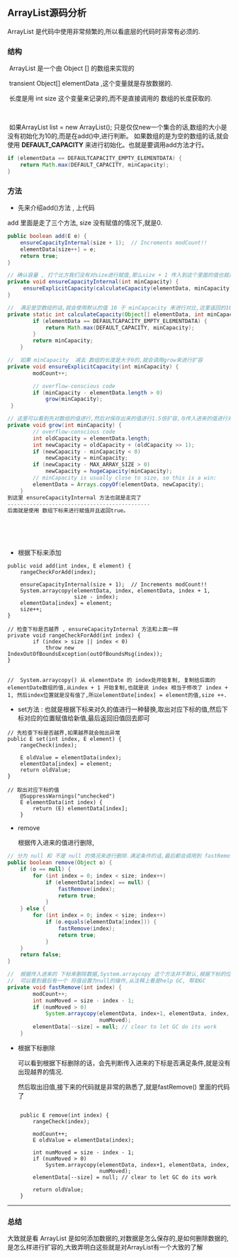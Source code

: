 ​                            

##                               ArrayList源码分析



ArrayList 是代码中使用非常频繁的,所以看底层的代码时非常有必须的.



###  结构

​	 ArrayList  是一个由 Object []  的数组来实现的

​	 transient Object[] elementData ,这个变量就是存放数据的.

​	 长度是用 int size 这个变量来记录的,而不是直接调用的 数组的长度获取的.

​     

​     如果ArrayList list = new ArrayList();   只是仅仅new一个集合的话,数组的大小是没有初始化为10的,而是在add()中,进行判断。 如果数组的是为空的数组的话,就会使用 **DEFAULT_CAPACITY** 来进行初始化。也就是要调用add方法才行。

```java
if (elementData == DEFAULTCAPACITY_EMPTY_ELEMENTDATA) {
    return Math.max(DEFAULT_CAPACITY, minCapacity);
}
```

 

### 方法

-   先来介绍add()方法 , 上代码

  add  里面是走了三个方法, size 没有赋值的情况下,就是0.

  ```java
  public boolean add(E e) {
      ensureCapacityInternal(size + 1);  // Increments modCount!!
      elementData[size++] = e;
      return true;
  }
  
  // 确认容量 , 打个比方我们没有对size进行赋值,那么size + 1 传入到这个里面的值也就是1,那么 elementData 对应的也就是一个空数组
  private void ensureCapacityInternal(int minCapacity) {
       ensureExplicitCapacity(calculateCapacity(elementData, minCapacity));
  }
  
  //  满足是空数组的话,就会使用默认的值 10 于 minCapcacity 来进行对比,这里返回的10
  private static int calculateCapacity(Object[] elementData, int minCapacity) {
          if (elementData == DEFAULTCAPACITY_EMPTY_ELEMENTDATA) {
              return Math.max(DEFAULT_CAPACITY, minCapacity);
          }
          return minCapacity;
      }
  
  //  如果 minCapacity  减去 数组的长度是大于0的,就会调用grow来进行扩容
  private void ensureExplicitCapacity(int minCapacity) {
          modCount++;
  
          // overflow-conscious code
          if (minCapacity - elementData.length > 0)
              grow(minCapacity);
   }
  
  // 这里可以看到先对数组的值进行,然后对保存出来的值进行1.5倍扩容,与传入进来的值进行对比,满足条件赋值.这里就要看到 Arrays.copyOf(elementDate,newCapacity); 这才是真正的对数组进行扩容的方法,也就是直接调用Arrays的API. Arrays.copyOf() 里面最后也是调用了 System.arraycopy()的方法
  private void grow(int minCapacity) {
          // overflow-conscious code
          int oldCapacity = elementData.length;
          int newCapacity = oldCapacity + (oldCapacity >> 1);
          if (newCapacity - minCapacity < 0)
              newCapacity = minCapacity;
          if (newCapacity - MAX_ARRAY_SIZE > 0)
              newCapacity = hugeCapacity(minCapacity);
          // minCapacity is usually close to size, so this is a win:
          elementData = Arrays.copyOf(elementData, newCapacity);
      }
  到这里 ensureCapacityInternal 方法也就是走完了
  ---------------------------------------------
  后面就是使用 数组下标来进行赋值并且返回true。
  ```

​		

​		       

-  根据下标来添加

  ```
  public void add(int index, E element) {
      rangeCheckForAdd(index);
  
      ensureCapacityInternal(size + 1);  // Increments modCount!!
      System.arraycopy(elementData, index, elementData, index + 1,
                       size - index);
      elementData[index] = element;
      size++;
  }
  
  // 检查下标是否越界 , ensureCapacityInternal 方法和上面一样
  private void rangeCheckForAdd(int index) {
          if (index > size || index < 0)
              throw new IndexOutOfBoundsException(outOfBoundsMsg(index));
  }
  
  
  //  System.arraycopy() 从 elementDate 的 index处开始复制, 复制给后面的elementDate数组的值,从index + 1 开始复制,也就是说 index 相当于修改了 index + 1, 然后index位置就是没有值了,所以elementDate[index] = element的值,size ++.
  ```

-   set方法 : 也就是根据下标来对久的值进行一种替换,取出对应下标的值,然后下标对应的位置赋值给新值,最后返回旧值回去即可

  ```
  // 先检查下标是否越界,如果越界就会抛出异常
  public E set(int index, E element) {
      rangeCheck(index);
  
      E oldValue = elementData(index);
      elementData[index] = element;
      return oldValue;
  }
  
  // 取出对应下标的值
      @SuppressWarnings("unchecked")
      E elementData(int index) {
          return (E) elementData[index];
      }
  ```

-   remove 

    根据传入进来的值进行删除,

  ```java
  // 分为 null 和 不是 null 的情况来进行删除.满足条件的话,最后都会调用到 fastRemove方法中来
  public boolean remove(Object o) {
      if (o == null) {
          for (int index = 0; index < size; index++)
              if (elementData[index] == null) {
                  fastRemove(index);
                  return true;
              }
      } else {
          for (int index = 0; index < size; index++)
              if (o.equals(elementData[index])) {
                  fastRemove(index);
                  return true;
              }
      }
      return false;
  }
  
  //  根据传入进来的 下标来删除数据,System.arraycopy 这个方法并不默认,根据下标的位置来进行复制数组。
  //  可以看到最后有一个 将值设置为null的操作,从注释上看是help GC, 帮助GC
  private void fastRemove(int index) {
          modCount++;
          int numMoved = size - index - 1;
          if (numMoved > 0)
              System.arraycopy(elementData, index+1, elementData, index,
                               numMoved);
          elementData[--size] = null; // clear to let GC do its work
      }
  ```

-  根据下标删除

     可以看到根据下标删除的话，会先判断传入进来的下标是否满足条件,就是没有出现越界的情况.

     然后取出旧值,接下来的代码就是非常的熟悉了,就是fastRemove() 里面的代码了

  ```
      
      public E remove(int index) {
          rangeCheck(index);
  
          modCount++;
          E oldValue = elementData(index);
  
          int numMoved = size - index - 1;
          if (numMoved > 0)
              System.arraycopy(elementData, index+1, elementData, index,
                               numMoved);
          elementData[--size] = null; // clear to let GC do its work
  
          return oldValue;
      }
  ```



------



### 总结

   大致就是看 ArrayList 是如何添加数据的,对数据是怎么保存的,是如何删除数据的,是怎么样进行扩容的,大致弄明白这些就是对ArrayList有一个大致的了解

